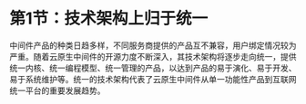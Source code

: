 # 第1节：技术架构上归于统一

中间件产品的种类日趋多样，不同服务商提供的产品互不兼容，用户绑定情况较为严重。随着云原生中间件的开源力度不断深入，其技术架构将逐步走向统一，提供统一内核、统一编程模型、统一管理的产品，以达到产品的易于演化、易于开发、易于系统维护等。统一的技术架构代表了云原生中间件从单一功能性产品到互联网统一平台的重要发展趋势。